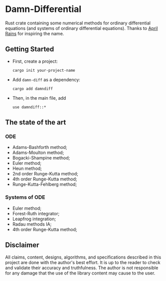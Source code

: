 # Damn-Differential
Rust crate containing some numerical methods for ordinary differential equations (and systems of ordinary differential equations).
Thanks to [April Rains](https://www.youtube.com/watch?v=YjVT80bShYM) for inspiring the name.

## Getting Started
- First, create a project:
    ```
    cargo init your-project-name
    ```
 - Add `damn-diff` as a dependency:
    ```
    cargo add damndiff
    ```
 - Then, in the main file, add
    ```
    use damndiff::*
    ```

## The state of the art
### ODE
 - Adams-Bashforth method;
 - Adams-Moulton method;
 - Bogacki-Shampine method; 
 - Euler method;
 - Heun method; 
 - 2nd order Runge-Kutta method;
 - 4th order Runge-Kutta method;
 - Runge-Kutta-Fehlberg method;

### Systems of ODE
 - Euler method;
 - Forest-Ruth integrator;
 - Leapfrog integration;
 - Radau methods IA;
 - 4th order Runge-Kutta method;

## Disclaimer
All claims, content, designs, algorithms, and specifications described in this project are done with the author's best effort. It is up to the reader to check and validate their accuracy and truthfulness. The author is not responsible for any damage that the use of the library content may cause to the user.
